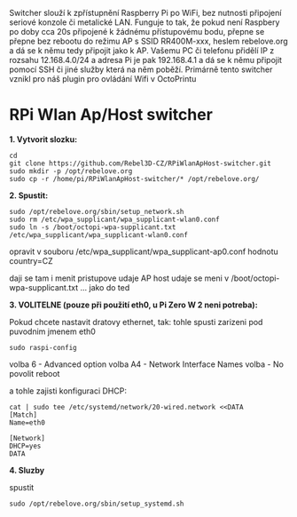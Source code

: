 Switcher slouží k zpřístupnění Raspberry Pi po WiFi, bez nutnosti připojení seriové konzole či metalické LAN. Funguje to tak, že pokud není Raspbery po doby cca 20s připojené k žádnému přístupovému bodu, přepne se přepne bez rebootu do režimu AP s SSID RR400M-xxx, heslem rebelove.org a dá se k němu tedy připojit jako k AP. Vašemu PC či telefonu přidělí IP z rozsahu 12.168.4.0/24 a adresa Pi je pak 192.168.4.1 a dá se k němu připojit pomocí SSH či jiné služby která na něm poběží.
Primárně tento switcher vznikl pro náš plugin pro ovládání Wifi v OctoPrintu 

# RPi Wlan Ap/Host switcher

**1. Vytvorit slozku:**
```
cd
git clone https://github.com/Rebel3D-CZ/RPiWlanApHost-switcher.git
sudo mkdir -p /opt/rebelove.org
sudo cp -r /home/pi/RPiWlanApHost-switcher/* /opt/rebelove.org/
```

**2. Spustit:**
```
sudo /opt/rebelove.org/sbin/setup_network.sh
sudo rm /etc/wpa_supplicant/wpa_supplicant-wlan0.conf
sudo ln -s /boot/octopi-wpa-supplicant.txt /etc/wpa_supplicant/wpa_supplicant-wlan0.conf
```   
opravit v souboru /etc/wpa_supplicant/wpa_supplicant-ap0.conf hodnotu country=CZ

  daji se tam i menit pristupove udaje AP
  host udaje se meni v /boot/octopi-wpa-supplicant.txt ... jako do ted

**3. VOLITELNE (pouze při použití eth0, u Pi Zero W 2 neni potreba):**

Pokud chcete nastavit dratovy ethernet, tak:
tohle spusti zarizeni pod puvodnim jmenem eth0

```
sudo raspi-config
```

volba  6 - Advanced option
volba A4 - Network Interface Names
volba    - No
povolit reboot

a tohle zajisti konfiguraci DHCP:

```
cat | sudo tee /etc/systemd/network/20-wired.network <<DATA
[Match]
Name=eth0

[Network]
DHCP=yes
DATA
```

**4. Sluzby**

spustit 
```
sudo /opt/rebelove.org/sbin/setup_systemd.sh
```
